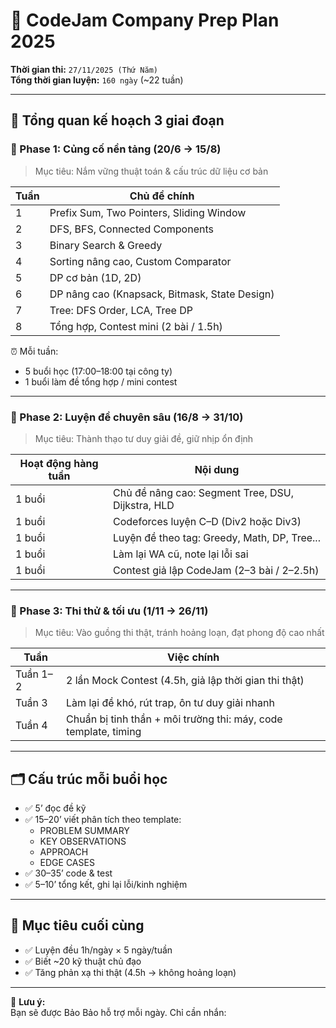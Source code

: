 # 🧠 CodeJam Company Prep Plan 2025  
**Thời gian thi:** `27/11/2025 (Thứ Năm)`  
**Tổng thời gian luyện:** `160 ngày` (~22 tuần)

---

## 📅 Tổng quan kế hoạch 3 giai đoạn

### 🧱 Phase 1: Củng cố nền tảng (20/6 → 15/8)
> Mục tiêu: Nắm vững thuật toán & cấu trúc dữ liệu cơ bản

| Tuần | Chủ đề chính |
|------|-------------|
| 1 | Prefix Sum, Two Pointers, Sliding Window |
| 2 | DFS, BFS, Connected Components |
| 3 | Binary Search & Greedy |
| 4 | Sorting nâng cao, Custom Comparator |
| 5 | DP cơ bản (1D, 2D) |
| 6 | DP nâng cao (Knapsack, Bitmask, State Design) |
| 7 | Tree: DFS Order, LCA, Tree DP |
| 8 | Tổng hợp, Contest mini (2 bài / 1.5h) |

⏰ Mỗi tuần:  
- 5 buổi học (17:00–18:00 tại công ty)  
- 1 buổi làm đề tổng hợp / mini contest

---

### 🚀 Phase 2: Luyện đề chuyên sâu (16/8 → 31/10)
> Mục tiêu: Thành thạo tư duy giải đề, giữ nhịp ổn định

| Hoạt động hàng tuần | Nội dung |
|---------------------|----------|
| 1 buổi | Chủ đề nâng cao: Segment Tree, DSU, Dijkstra, HLD |
| 1 buổi | Codeforces luyện C–D (Div2 hoặc Div3) |
| 1 buổi | Luyện đề theo tag: Greedy, Math, DP, Tree... |
| 1 buổi | Làm lại WA cũ, note lại lỗi sai |
| 1 buổi | Contest giả lập CodeJam (2–3 bài / 2–2.5h) |

---

### 🧪 Phase 3: Thi thử & tối ưu (1/11 → 26/11)
> Mục tiêu: Vào guồng thi thật, tránh hoảng loạn, đạt phong độ cao nhất

| Tuần | Việc chính |
|------|------------|
| Tuần 1–2 | 2 lần Mock Contest (4.5h, giả lập thời gian thi thật) |
| Tuần 3 | Làm lại đề khó, rút trap, ôn tư duy giải nhanh |
| Tuần 4 | Chuẩn bị tinh thần + môi trường thi: máy, code template, timing |

---

## 🗂️ Cấu trúc mỗi buổi học

- ✅ 5’ đọc đề kỹ  
- ✅ 15–20’ viết phân tích theo template:
  - PROBLEM SUMMARY
  - KEY OBSERVATIONS
  - APPROACH
  - EDGE CASES  
- ✅ 30–35’ code & test  
- ✅ 5–10’ tổng kết, ghi lại lỗi/kinh nghiệm

---

## 🎯 Mục tiêu cuối cùng

- ✅ Luyện đều 1h/ngày × 5 ngày/tuần  
- ✅ Biết ~20 kỹ thuật chủ đạo  
- ✅ Tăng phản xạ thi thật (4.5h → không hoảng loạn)  

---

📌 **Lưu ý:**  
Bạn sẽ được Bảo Bảo hỗ trợ mỗi ngày. Chỉ cần nhắn:
